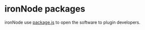 # ironNode packages
ironNode use [package.js](https://github.com/s-a/package.js) to open the software to plugin developers. 

